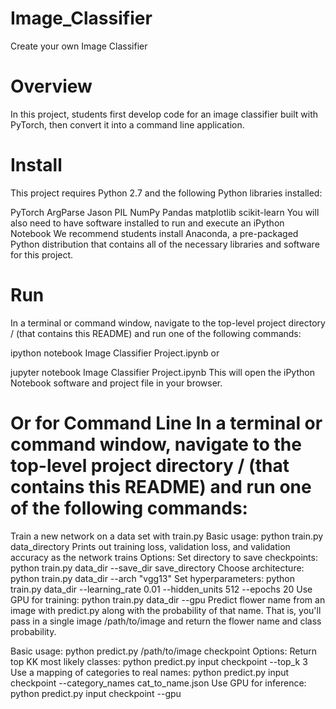 # Image_Classifier
Create your own Image Classifier

# Overview
In this project, students first develop code for an image classifier built with PyTorch, then convert it into a command line application.

# Install
This project requires Python 2.7 and the following Python libraries installed:

PyTorch
ArgParse
Jason
PIL
NumPy
Pandas
matplotlib
scikit-learn You will also need to have software installed to run and execute an iPython Notebook We recommend students install Anaconda, a pre-packaged Python distribution that contains all of the necessary libraries and software for this project.
# Run
In a terminal or command window, navigate to the top-level project directory / (that contains this README) and run one of the following commands:

ipython notebook Image Classifier Project.ipynb or

jupyter notebook Image Classifier Project.ipynb This will open the iPython Notebook software and project file in your browser.

# Or for Command Line In a terminal or command window, navigate to the top-level project directory / (that contains this README) and run one of the following commands:

Train a new network on a data set with train.py
Basic usage: python train.py data_directory
Prints out training loss, validation loss, and validation accuracy as the network trains
Options:
Set directory to save checkpoints: python train.py data_dir --save_dir save_directory
Choose architecture: python train.py data_dir --arch "vgg13"
Set hyperparameters: python train.py data_dir --learning_rate 0.01 --hidden_units 512 --epochs 20
Use GPU for training: python train.py data_dir --gpu
Predict flower name from an image with predict.py along with the probability of that name. That is, you'll pass in a single image /path/to/image and return the flower name and class probability.

Basic usage: python predict.py /path/to/image checkpoint
Options:
Return top KK most likely classes: python predict.py input checkpoint --top_k 3
Use a mapping of categories to real names: python predict.py input checkpoint --category_names cat_to_name.json
Use GPU for inference: python predict.py input checkpoint --gpu
